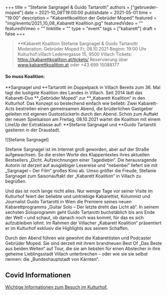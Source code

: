 +++
title = "Stefanie Sargnagel & Guido Tartarotti"
authors = ["gebrueder-moped"]
date = 2021-10_08T19:00:00
publishdate = 2021-05-01
time = "19:00"
description = "Kabarettkoalition der Gebrüder Moped"
featured = "img/events/2021_10_08_Kabarett Koalition.jpg"
featuredVideo = ""
featuredVimeo = ""
linktitle = ""
type = "event"
tags = ["kabarett"]
draft = false
+++

>**Kabarett Koalition
>Stefanie Sargnagel & Guido Tartarotti
>Moderation: Gebrüder Moped
>Fr, 08.10.2021
>Beginn: 19:00 Uhr
>Kulturhof:villach
>Lederergasse 15, 9500 Villach
>Tickets: https://kabarettkoalition.at/tickets/ 
>Reservierung über www.kabarettkoalition.at  oder +43 699 15088177


#### So muss Koalition: 

**Sargnagel und **Tartarotti im Doppelpack in Villach
Bereits zum 36. Mal tagt die lustigste Koalition des Landes in Villach. Seit 2014 lädt das Kabarett-Duo **„Gebrüder Moped“ zur **„Kabarett Koalition“ in den Kulturhof. Das Konzept so bestechend einfach wie beliebt: Zwei Kabarett-Acts bestreiten einen gemeinsamen Abend, die brüderlichen Gastgeber geleiten mit eigenen Gustostückerln durch den Abend. Schon zum Auftakt der neuen Spielsaison am Freitag, 08.10.2021 wartet die Koalition mit einem LineUp der Extraklasse auf: **Stefanie Sargnagel und **Guido Tartarotti gastieren in der Draustadt.

![Stefanie Sargnagel]

Stefanie Sargnagel ist im Internet groß geworden, aber auf der Straße aufgewachsen. So die ersten Worte des Klappentextes ihres aktuellen Bestsellers „Dicht. Aufzeichnungen einer Tagediebin“. Die herausragende Autorin ist derzeit auf ausgiebiger Lesereise und “nebenbei” liefert sie mit „Sargnagel – Der Film“ großes Kino ab. Umso größer die Freude, Stefanie Sargnagel zum Saisonauftakt der „Kabarett Koalition“ in Villach zu begrüßen. 

Und das ist noch lange nicht alles. Nur wenige Tage vor seiner Visite im Kulturhof feiert der beliebte und umtriebige Kabarettist, Kolumnist und Journalist Guido Tartarotti in Wien die Premiere seines neuen Kabarettprogramms „Guitar Solo – Der letzte dreht das Licht ab“. In seinem sechsten Soloprogramm geht Guido Tartarotti buchstäblich bis ans Ende der Welt – und schaut, ob danach noch was kommt, für das es sich aufzubleiben lohnt. Im Rahmen der Villacher „Kabarett Koalition“ präsentiert er im Kulturhof exklusiv die Highlights aus seinem Schaffen.

Durch den Abend führen wie gewohnt die Kabarettisten und Podcaster Gebrüder Moped. Sie sind derzeit mit ihrem brandneuen Best Of „Das Beste aus beiden Welten“ auf Tour, die sie am liebsten für einen Abstecher in ihre geheime Lieblingsstadt Villach unterbrechen – oder wie sie sie selbst nennen: die „Bundeshauptstadt von Kärnten“.

## Covid Informationen

[Wichtige Informationen zum Besuch im Kulturhof.](covid-info)
